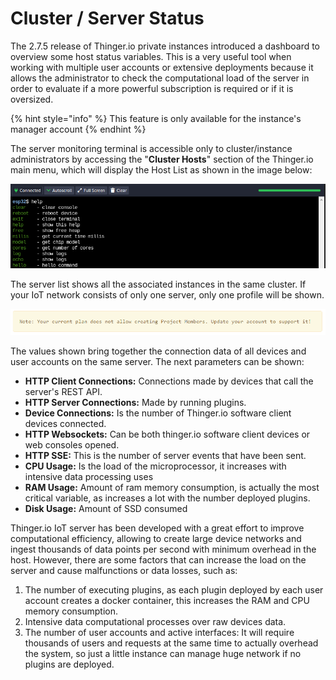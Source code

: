 # Cluster / Server Status

The 2.7.5 release of Thinger.io private instances introduced a dashboard to overview some host status variables. This is a very useful tool when working with multiple user accounts or extensive deployments because it allows the administrator to check the computational load of the server in order to evaluate if a more powerful subscription is required or if it is oversized.

{% hint style="info" %}
This feature is only available for the instance's manager account
{% endhint %}

The server monitoring terminal is accessible only to cluster/instance administrators by accessing the "**Cluster Hosts**" section of the Thinger.io main menu, which will display the Host List as shown in the image below:

![](<../.gitbook/assets/image (280).png>)

The server list shows all the associated instances in the same cluster. If your IoT network consists of only one server, only one profile will be shown.

![](<../.gitbook/assets/image (270).png>)

The values shown bring together the connection data of all devices and user accounts on the same server. The next parameters can be shown:&#x20;

* **HTTP Client Connections:** Connections made by devices that call the server's REST API.
* **HTTP Server Connections:** Made by running plugins.
* **Device Connections:** Is the number of Thinger.io software client devices connected.
* **HTTP Websockets:** Can be both thinger.io software client devices or web consoles opened.
* **HTTP SSE:** This is the number of server events that have been sent.
* **CPU Usage:** Is the load of the microprocessor, it increases with intensive data processing uses
* **RAM Usage:** Amount of ram memory consumption, is actually the most critical variable, as increases a lot with the number deployed plugins.&#x20;
* **Disk Usage:** Amount of SSD consumed&#x20;

Thinger.io IoT server has been developed with a great effort to improve computational efficiency, allowing to create large device networks and ingest thousands of data points per second with minimum overhead in the host. However, there are some factors that can increase the load on the server and cause malfunctions or data losses, such as:

1. The number of executing plugins, as each plugin deployed by each user account creates a docker container, this increases the RAM and CPU memory consumption.&#x20;
2. Intensive data computational processes over raw devices data.
3. The number of user accounts and active interfaces: It will require thousands of users and requests at the same time to actually overhead the system, so just a little instance can manage huge network if no plugins are deployed.&#x20;
